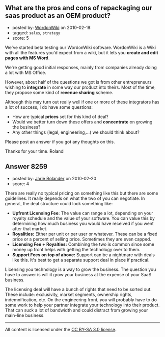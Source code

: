 ## What are the pros and cons of repackaging our saas product as an OEM product?

- posted by: [WordonWiki](https://stackexchange.com/users/-1/2588-wordonwiki) on 2010-02-18
- tagged: `sales`, `strategy`
- score: 5

We've started beta testing our WordonWiki software. WordonWiki is a Wiki with all the features you'd expect from a wiki, but it lets you **create and edit pages with MS Word**. 

We're getting good initial responses, mainly from companies already doing a lot with MS Office.

However, about half of the questions we got is from other entrepreneurs wishing to **integrate** in some way our product into theirs. Most of the time, they propose some kind of **revenue sharing** scheme.

Although this may turn out really well if one or more of these integrators has a lot of success, I do have some questions:

 - How are typical **prices** set for this kind of deal?
 - Would we better turn down these offers and **concentrate** on growing the business?
 - Any other things (legal, engineering,...) we should think about?

Please post an answer if you got any thoughts on this.

Thanks for your time. 
Roland


## Answer 8259

- posted by: [Jarie Bolander](https://stackexchange.com/users/-1/585-jarie-bolander) on 2010-02-20
- score: 4

There are really no typical pricing on something like this but there are some guidelines. It really depends on what the two of you can negotiate. In general, the deal structure could look something like:

 - **Upfront Licensing Fee:** The value can range a lot, depending on your royalty schedule and the value of your software. You can value this by determining how much business you would have received if you went after that market.
 - **Royalities:** Either per unit or per user or whatever. These can be a fixed price or a percent of selling price. Sometimes they are even capped.
 - **Licensing Fee + Royalties:** Combining the two is common since some money up front helps with getting the technology over to them.
 - **Support Fees on top of above:** Support can be a nightmare with deals like this. It's best to get a separate support deal in place if practical.

Licensing you technology is a way to grow the business. The question you have to answer is will it grow your business at the expense of your SaaS business. 

The licensing deal will have a bunch of rights that need to be sorted out. These include: exclusivity, market segments, ownership rights, indemnification, etc. On the engineering front, you will probably have to do some work to help your partner integrate your technology into their product. That can suck a lot of bandwidth and could distract from growing your main-line business.





---

All content is licensed under the [CC BY-SA 3.0 license](https://creativecommons.org/licenses/by-sa/3.0/).
